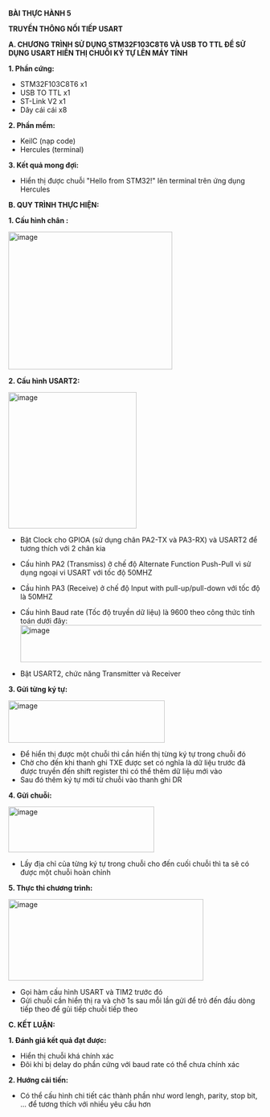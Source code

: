 **BÀI THỰC HÀNH 5**

**TRUYỀN THÔNG NỐI TIẾP USART**

**A. CHƯƠNG TRÌNH SỬ DỤNG STM32F103C8T6 VÀ USB TO TTL ĐỂ SỬ DỤNG USART HIỂN THỊ CHUỖI KÝ TỰ LÊN MÁY TÍNH**

**1. Phần cứng:**
- STM32F103C8T6 x1
- USB TO TTL x1
- ST-Link V2 x1
- Dây cái cái x8

**2. Phần mềm:**
- KeilC (nạp code)
- Hercules (terminal)

**3. Kết quả mong đợi:**
- Hiển thị được chuỗi "Hello from STM32!" lên terminal trên ứng dụng Hercules

**B. QUY TRÌNH THỰC HIỆN:**

**1. Cấu hình chân :**

<img width="326" height="274" alt="image" src="https://github.com/user-attachments/assets/f1343a23-9f1c-481a-bebc-dd16b502cdd2" />

**2. Cấu hình USART2:**

<img width="255" height="271" alt="image" src="https://github.com/user-attachments/assets/7a0cbc02-727b-49a9-8bc1-706de9169ac2" />

- Bật Clock cho GPIOA (sử dụng chân PA2-TX và PA3-RX) và USART2 để tương thích với 2 chân kia
- Cấu hình PA2 (Transmiss) ở chế độ Alternate Function Push-Pull vì sử dụng ngoại vi USART với tốc độ 50MHZ
- Cầu hình PA3 (Receive) ở chế độ Input with pull-up/pull-down với tốc độ là 50MHZ
- Cấu hình Baud rate (Tốc độ truyền dữ liệu) là 9600 theo công thức tính toán dưới đây:
     <img width="486" height="74" alt="image" src="https://github.com/user-attachments/assets/5c21db1d-ad6b-47f7-b8a5-ad498cffcd72" />

- Bật USART2, chức năng Transmitter và Receiver

**3. Gửi từng ký tự:**

<img width="311" height="84" alt="image" src="https://github.com/user-attachments/assets/c6a16bff-6e53-4909-bb69-2ac8bd86f0e5" />

- Để hiển thị được một chuỗi thì cần hiển thị từng ký tự trong chuỗi đó
- Chờ cho đến khi thanh ghi TXE được set có nghĩa là dữ liệu trước đã được truyền đến shift register thì có thể thêm dữ liệu mới vào
- Sau đó thêm ký tự mới từ chuỗi vào thanh ghi DR

**4. Gửi chuỗi:**

<img width="290" height="91" alt="image" src="https://github.com/user-attachments/assets/91b6b012-03b5-40da-846b-310400c2f93e" />

- Lấy địa chỉ của từng ký tự trong chuỗi cho đến cuối chuỗi thì ta sẽ có được một chuỗi hoàn chỉnh

**5. Thực thi chương trình:**

<img width="388" height="162" alt="image" src="https://github.com/user-attachments/assets/caa1ef51-e0ed-4bd2-a798-f80812ef5d08" />

- Gọi hàm cấu hình USART và TIM2 trước đó
- Gửi chuỗi cần hiển thị ra và chờ 1s sau mỗi lần gửi để trỏ đến đầu dòng tiếp theo để gủi tiếp chuỗi tiếp theo

**C. KẾT LUẬN:**

**1. Đánh giá kết quả đạt được:**
- Hiển thị chuỗi khá chính xác
- Đôi khi bị delay do phần cứng với baud rate có thể chưa chính xác

**2. Hướng cải tiến:**
- Có thể cấu hình chi tiết các thành phần như word lengh, parity, stop bit, ... để tương thích với nhiều yêu cầu hơn
